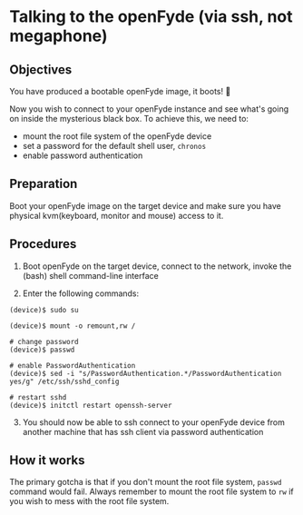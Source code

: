# Talking to the openFyde (via ssh, not megaphone)


## Objectives

You have produced a bootable openFyde image, it boots! 🎊

Now you wish to connect to your openFyde instance and see what's going on inside the mysterious black box. To achieve this, we need to:
 - mount the root file system of the openFyde device
 - set a password for the default shell user, `chronos`
 - enable password authentication


## Preparation

Boot your openFyde image on the target device and make sure you have physical kvm(keyboard, monitor and mouse) access to it.


## Procedures

1. Boot openFyde on the target device, connect to the network, invoke the (bash) shell command-line interface

2. Enter the following commands:

```
(device)$ sudo su

(device)$ mount -o remount,rw /

# change password
(device)$ passwd

# enable PasswordAuthentication
(device)$ sed -i "s/PasswordAuthentication.*/PasswordAuthentication yes/g" /etc/ssh/sshd_config

# restart sshd
(device)$ initctl restart openssh-server
```

3. You should now be able to ssh connect to your openFyde device from another machine that has ssh client via password authentication


## How it works

The primary gotcha is that if you don't mount the root file system, `passwd` command would fail. Always remember to mount the root file system to `rw` if you wish to mess with the root file system.
